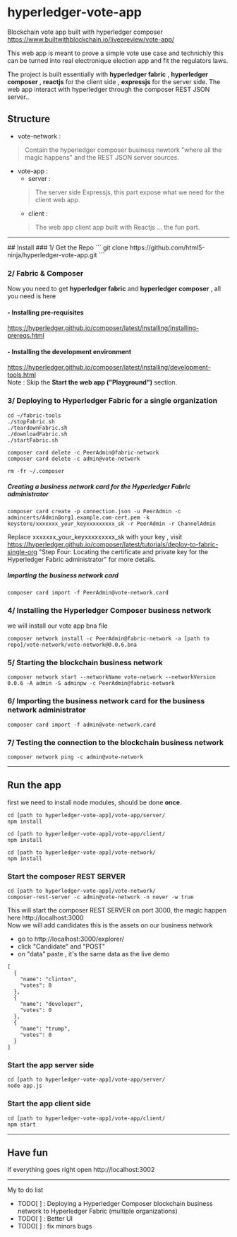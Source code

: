 # hyperledger-vote-app
Blockchain vote app built with hyperledger composer  https://www.builtwithblockchain.io/livepreview/vote-app/

This web app is meant to prove a simple vote use case and technichly this can be turned into real electronique election app and fit the regulators laws.

The project is built essentially with **hyperledger fabric** , **hyperledger composer** , **reactjs** for the client side , **expressjs** for the server side.
The web app interact with hyperledger through the composer REST JSON server..

## Structure

- vote-network :
> Contain  the hyperledger composer business newtork "where all the magic happens" and the REST JSON server sources.

- vote-app :
  - server :
  > The server side Expressjs, this part expose what we need for the client web app.
  - client :
  > The web app client app built with Reactjs ... the fun part.

<hr>
## Install
### 1/ Get the Repo
```
git clone https://github.com/html5-ninja/hyperledger-vote-app.git
```

### 2/ Fabric & Composer
Now you need to get **hyperledger fabric** and   **hyperledger composer** , all you need is here
#### - Installing pre-requisites
https://hyperledger.github.io/composer/latest/installing/installing-prereqs.html
#### - Installing the development environment
https://hyperledger.github.io/composer/latest/installing/development-tools.html
<br>Note : Skip the **Start the web app ("Playground")** section.
### 3/ Deploying to Hyperledger Fabric for a single organization
```
cd ~/fabric-tools
./stopFabric.sh
./teardownFabric.sh
./downloadFabric.sh
./startFabric.sh
```
```
composer card delete -c PeerAdmin@fabric-network
composer card delete -c admin@vote-network
```
```
rm -fr ~/.composer
```
##### Creating a business network card for the Hyperledger Fabric administrator
```
composer card create -p connection.json -u PeerAdmin -c admincerts/Admin@org1.example.com-cert.pem -k keystore/xxxxxxx_your_keyxxxxxxxxx_sk -r PeerAdmin -r ChannelAdmin
```
Replace xxxxxxx_your_keyxxxxxxxxx_sk with your key , visit https://hyperledger.github.io/composer/latest/tutorials/deploy-to-fabric-single-org "Step Four: Locating the certificate and private key for the Hyperledger Fabric administrator" for more details.

##### Importing the business network card
```
composer card import -f PeerAdmin@vote-network.card
```

### 4/ Installing the Hyperledger Composer business network
we will install our vote app bna file
```
composer network install -c PeerAdmin@fabric-network -a [path to repo]/vote-network/vote-network@0.0.6.bna
```
### 5/  Starting the blockchain business network
```
composer network start --networkName vote-network --networkVersion 0.0.6 -A admin -S adminpw -c PeerAdmin@fabric-network
```

### 6/ Importing the business network card for the business network administrator
```
composer card import -f admin@vote-network.card
```
### 7/ Testing the connection to the blockchain business network
```
composer network ping -c admin@vote-network
```
<hr>

## Run the app
first we need to install node modules, should be done **once**.

```
cd [path to hyperledger-vote-app]/vote-app/server/
npm install
```

```
cd [path to hyperledger-vote-app]/vote-app/client/
npm install
```

```
cd [path to hyperledger-vote-app]/vote-network/
npm install
```

### Start the composer REST SERVER

```
cd [path to hyperledger-vote-app]/vote-network/
composer-rest-server -c admin@vote-network -n never -w true
```
This will start the composer REST SERVER on port 3000, the magic happen here http://localhost:3000 <br>
Now we will add candidates this is the assets on our business network
- go to http://localhost:3000/explorer/
- click "Candidate" and "POST"
- on "data" paste , it's the same data as the live demo
```
[
  {
    "name": "clinton",
    "votes": 0
  },
  {
    "name": "developer",
    "votes": 0
  },
  {
    "name": "trump",
    "votes": 0
  }
]
```

### Start the app server side

```
cd [path to hyperledger-vote-app]/vote-app/server/
node app.js
```

### Start the app client side

```
cd [path to hyperledger-vote-app]/vote-app/client/
npm start
```

<hr>

## Have fun

If everything goes right open http://localhost:3002

<hr>

My to do list<br>
- TODO[ ] : Deploying a Hyperledger Composer blockchain business network to Hyperledger Fabric (multiple organizations)
- TODO[ ] : Better UI
- TODO[ ] : fix minors bugs
